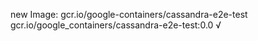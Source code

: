 new Image: gcr.io/google-containers/cassandra-e2e-test
gcr.io/google_containers/cassandra-e2e-test:0.0 √

